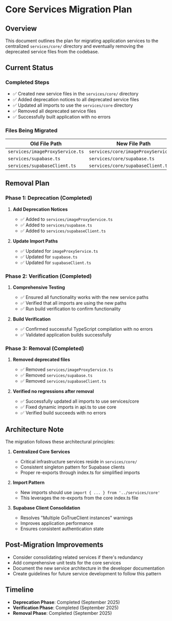 # Core Services Migration Plan

## Overview

This document outlines the plan for migrating application services to the centralized `services/core/` directory and eventually removing the deprecated service files from the codebase.

## Current Status

### Completed Steps

- ✅ Created new service files in the `services/core/` directory
- ✅ Added deprecation notices to all deprecated service files
- ✅ Updated all imports to use the `services/core` directory
- ✅ Removed all deprecated service files
- ✅ Successfully built application with no errors

### Files Being Migrated

| Old File Path | New File Path |
|--------------|---------------|
| `services/imageProxyService.ts` | `services/core/imageProxyService.ts` |
| `services/supabase.ts` | `services/core/supabase.ts` |
| `services/supabaseClient.ts` | `services/core/supabaseClient.ts` |

## Removal Plan

### Phase 1: Deprecation (Completed)

1. **Add Deprecation Notices**
   - ✅ Added to `services/imageProxyService.ts`
   - ✅ Added to `services/supabase.ts`
   - ✅ Added to `services/supabaseClient.ts`

2. **Update Import Paths**
   - ✅ Updated for `imageProxyService.ts`
   - ✅ Updated for `supabase.ts`
   - ✅ Updated for `supabaseClient.ts`

### Phase 2: Verification (Completed)

1. **Comprehensive Testing**
   - ✅ Ensured all functionality works with the new service paths
   - ✅ Verified that all imports are using the new paths
   - ✅ Run build verification to confirm functionality

2. **Build Verification**
   - ✅ Confirmed successful TypeScript compilation with no errors
   - ✅ Validated application builds successfully

### Phase 3: Removal (Completed)

1. **Removed deprecated files**
   - ✅ Removed `services/imageProxyService.ts`
   - ✅ Removed `services/supabase.ts`
   - ✅ Removed `services/supabaseClient.ts`

2. **Verified no regressions after removal**
   - ✅ Successfully updated all imports to use services/core
   - ✅ Fixed dynamic imports in api.ts to use core
   - ✅ Verified build succeeds with no errors

## Architecture Note

The migration follows these architectural principles:

1. **Centralized Core Services**
   - Critical infrastructure services reside in `services/core/`
   - Consistent singleton pattern for Supabase clients
   - Proper re-exports through index.ts for simplified imports

2. **Import Pattern**
   - New imports should use `import { ... } from '../services/core'`
   - This leverages the re-exports from the core index.ts file

3. **Supabase Client Consolidation**
   - Resolves "Multiple GoTrueClient instances" warnings
   - Improves application performance
   - Ensures consistent authentication state

## Post-Migration Improvements

- Consider consolidating related services if there's redundancy
- Add comprehensive unit tests for the core services
- Document the new service architecture in the developer documentation
- Create guidelines for future service development to follow this pattern

## Timeline

- **Deprecation Phase**: Completed (September 2025)
- **Verification Phase**: Completed (September 2025)
- **Removal Phase**: Completed (September 2025)
